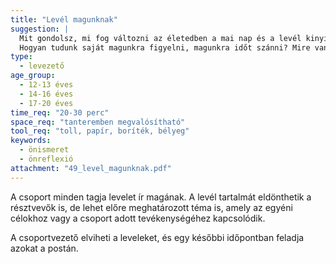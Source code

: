```yaml
---
title: "Levél magunknak"
suggestion: | 
  Mit gondolsz, mi fog változni az életedben a mai nap és a levél kinyitásának napja között?
  Hogyan tudunk saját magunkra figyelni, magunkra időt szánni? Mire van szükségünk ehhez?
type:
  - levezető
age_group:
  - 12-13 éves
  - 14-16 éves
  - 17-20 éves
time_req: "20-30 perc"
space_req: "tanteremben megvalósítható"
tool_req: "toll, papír, boríték, bélyeg"
keywords: 
  - önismeret
  - önreflexió
attachment: "49_level_magunknak.pdf"
---
```


A csoport minden tagja levelet ír magának. A levél tartalmát eldönthetik a résztvevők is, de lehet előre meghatározott téma is, amely az egyéni célokhoz vagy a csoport adott tevékenységéhez kapcsolódik.

A csoportvezető elviheti a leveleket, és egy későbbi időpontban feladja azokat a postán.
  
  
